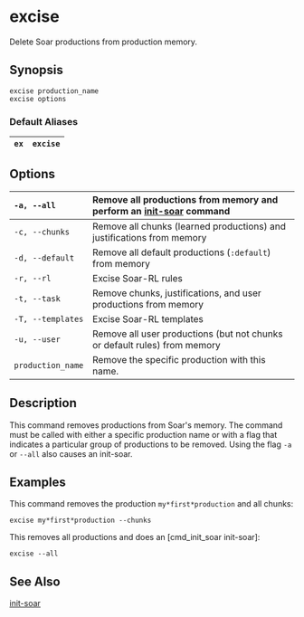 # excise #

Delete Soar productions from production memory.

## Synopsis ##

```
excise production_name
excise options
```

### Default Aliases ###

| `ex` | `excise` |
|:-----|:---------|

## Options ##

| `-a, --all` | Remove all productions from memory **and** perform an [init-soar](cmd_init_soar.md) command |
|:------------|:--------------------------------------------------------------------------------------------|
| `-c, --chunks` | Remove all chunks (learned productions) and justifications from memory                      |
| `-d, --default` | Remove all default productions (`:default`) from memory                                     |
| `-r, --rl`  | Excise Soar-RL rules                                                                        |
| `-t, --task` | Remove chunks, justifications, and user productions from memory                             |
| `-T, --templates` | Excise Soar-RL templates                                                                    |
| `-u, --user` | Remove all user productions (but not chunks or default rules) from memory                   |
| `production_name` | Remove the specific production with this name.                                              |

## Description ##

This command removes productions from Soar's memory. The command must be called
with either a specific production name or with a flag that indicates a
particular group of productions to be removed. Using the flag `-a` or `--all`
also causes an init-soar.

## Examples ##

This command removes the production `my*first*production` and all chunks:

```
excise my*first*production --chunks
```

This removes all productions and does an [cmd\_init\_soar
init-soar]:

```
excise --all
```

## See Also ##

[init-soar](cmd_init_soar.md)
